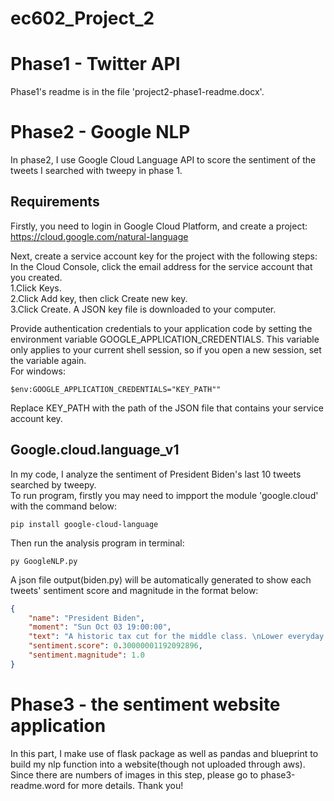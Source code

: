 # ec602_Project_2
# Phase1 - Twitter API
Phase1's readme is in the file 'project2-phase1-readme.docx'.  
# Phase2 - Google NLP
In phase2, I use Google Cloud Language API to score the sentiment of the tweets I searched with tweepy in phase 1.  
## Requirements
Firstly, you need to login in Google Cloud Platform, and create a project: https://cloud.google.com/natural-language  
  
Next, create a service account key for the project with the following steps:  
In the Cloud Console, click the email address for the service account that you created.  
1.Click Keys.  
2.Click Add key, then click Create new key.  
3.Click Create. A JSON key file is downloaded to your computer.  
  
Provide authentication credentials to your application code by setting the environment variable GOOGLE_APPLICATION_CREDENTIALS. This variable only applies to your current shell session, so if you open a new session, set the variable again.  
For windows:  
```
$env:GOOGLE_APPLICATION_CREDENTIALS="KEY_PATH""
```
Replace KEY_PATH with the path of the JSON file that contains your service account key.  
## Google.cloud.language_v1
In my code, I analyze the sentiment of President Biden's last 10 tweets searched by tweepy.  
To run program, firstly you may need to impport the module 'google.cloud' with the command below:
```
pip install google-cloud-language
```
Then run the analysis program in terminal:
```
py GoogleNLP.py
```
A json file output(biden.py) will be automatically generated to show each tweets' sentiment score and magnitude in the format below:
``` json
{
    "name": "President Biden",
    "moment": "Sun Oct 03 19:00:00",
    "text": "A historic tax cut for the middle class. \nLower everyday costs for hardworking Americans.\nAn economy that gives eve\u2026 https://t.co/cqIagpbwS3",
    "sentiment.score": 0.30000001192092896,
    "sentiment.magnitude": 1.0
}
```
# Phase3 - the sentiment website application
In this part, I make use of flask package as well as pandas and blueprint to build my nlp function into a website(though not uploaded through aws).
Since there are numbers of images in this step, please go to phase3-readme.word for more details. Thank you!
